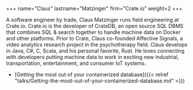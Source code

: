 +++
name="Claus"
lastname="Matzinger"
firm="Crate.io"
weight=2
+++

A software engineer by trade, Claus Matzinger runs field engineering at Crate.io. Crate.io is the developer of CrateDB, an open source SQL DBMS that combines SQL & search together to handle machine data on Docker and other platforms. Prior to Crate, Claus co-founded Affective Signals, a video analytics research project in the psychotherapy field. Claus develops in Java, C#, C, Scala, and his personal favorite, Rust. He loves connecting with developers putting machine data to work in exciting new industrial, transportation, entertainment, and consumer IoT systems.


* [Getting the most out of your containerized database]({{< relref "talks/Getting-the-most-out-of-your-containerized-database.md" >}})
